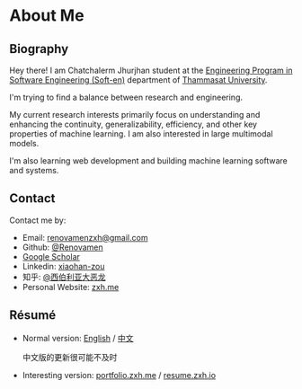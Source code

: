 # About Me

## Biography

Hey there! I am Chatchalerm Jhurjhan student at the [Engineering Program in Software Engineering (Soft-en)](https://tupine.engr.tu.ac.th) department of [Thammasat University](https://tu.ac.th).

I'm trying to find a balance between research and engineering.

My current research interests primarily focus on understanding and enhancing the continuity, generalizability, efficiency, and other key properties of machine learning. I am also interested in large multimodal models.

I'm also learning web development and building machine learning software and systems.


## Contact

Contact me by:

- Email: [renovamenzxh@gmail.com](mailto:renovamenzxh@gmail.com)
- Github: [@Renovamen](https://github.com/Renovamen)
- [Google Scholar](https://scholar.google.com/citations?user=RuW6xgMAAAAJ)
- Linkedin: [xiaohan-zou](https://www.linkedin.com/in/xiaohan-zou)
- 知乎: [@西伯利亚大恶龙](https://www.zhihu.com/people/chao-neng-gui-su)
- Personal Website: [zxh.me](https://zxh.me)


## Résumé

- Normal version: [English](https://zxh.me/files/cv/en.pdf) / [中文](https://zxh.me/files/cv/cn.pdf)

  中文版的更新很可能不及时

- Interesting version: [portfolio.zxh.me](https://portfolio.zxh.me) / [resume.zxh.io](https://resume.zxh.io)
